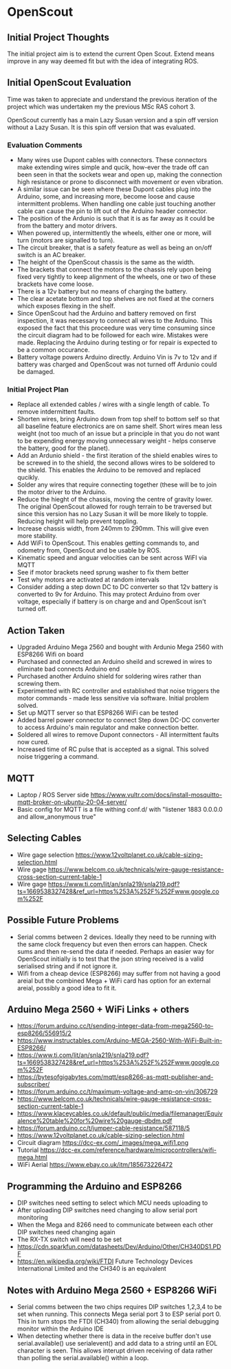 # OpenScout

## Initial Project Thoughts

The initial project aim is to extend the current Open Scout. Extend means improve in any way deemed fit but with the idea of integrating ROS.

## Initial OpenScout Evaluation

Time was taken to appreciate and understand the previous iteration of the project which was undertaken my the previous MSc RAS cohort 3.


OpenScout currently has a main Lazy Susan version and a spin off version without a Lazy Susan. It is this spin off version that was evaluated.

### Evaluation Comments

- Many wires use Dupont cables with connectors. These connectors make extending wires simple and qucik, how-ever the trade off can been seen in that the sockets wear and open up, making the connection high resistance or prone to disconnect with movement or even vibration.
- A similar issue can be seen where these Dupont cables plug into the Arduino, some, and increasing more, become loose and cause intermittent problems. When handling one cable just touching another cable can cause the pin to lift out of the Arduino header connector.
- The position of the Ardunio is such that it is as far away as it could be from the battery and motor drivers.
- When powered up, intermittently the wheels, either one or more, will turn (motors are signalled to turn). 
- The circuit breaker, that is a safety feature as well as being an on/off switch is an AC breaker.
- The height of the OpenScout chassis is the same as the width.
- The brackets that connect the motors to the chassis rely upon being fixed very tightly to keep alignment of the wheels, one or two of these brackets have come loose.
- There is a 12v battery but no means of charging the battery.
- The clear acetate bottom and top shelves are not fixed at the corners which exposes flexing in the shelf.
- Since OpenScout had the Arduino and battery removed on first inspection, it was necessary to connect all wires to the Arduino. This exposed the fact that this proceedure was very time consuming since the circuit diagram had to be followed for each wire. Mistakes were made. Replacing the Arduino during testing or for repair is expected to be a common occurance.
- Battery voltage powers Arduino directly. Arduino Vin is 7v to 12v and if battery was charged and OpenScout was not turned off Ardunio could be damaged.

### Initial Project Plan

- Replace all extended cables / wires with a single length of cable. To remove intdermittent faults.
- Shorten wires, bring Arduino down from top shelf to bottom self so that all baseline feature electronics are on same shelf. Short wires mean less weight (not too much of an issue but a principle in that you do not want to be expending energy moving unnecessary weight - helps conserve the battery, good for the planet).
- Add an Ardunio shield - the first iteration of the shield enables wires to be screwed in to the shield, the second allows wires to be soldered to the shield. This enables the Arduino to be removed and replaced qucikly.
- Solder any wires that require connecting together (these will be to join the motor driver to the Arduino.
- Reduce the hieght of the chassis, moving the centre of gravity lower. The original OpenScout allowed for rough terrain to be traversed but since this version has no Lazy Susan it will be more likely to topple. Reducing height will help prevent toppling.
- Increase chassis width, from 240mm to 290mm. This will give even more stability. 
- Add WiFi to OpenScout. This enables getting commands to, and odometry from, OpenScout and be usable by ROS.
- Kinematic speed and anguar velocities can be sent across WiFI via MQTT
- See if motor brackets need sprung washer to fix them better
- Test why motors are activated at random intervals
- Consider adding a step down DC to DC converter so that 12v battery is converted to 9v for Arduino. This may protect Arduino from over voltage, especially if battery is on charge and and OpenScout isn't turned off. 

## Action Taken

- Upgraded Arduino Mega 2560 and bought with Ardunio Mega 2560 with ESP8266 Wifi on board
- Purchased and connected an Arduino sheild and screwed in wires to eliminate bad connects Arduino end
- Purchased another Arduino shield for soldering wires rather than screwing them.
- Experimented with RC controller and established that noise triggers the motor commands - made less sensitive via software. Initial problem solved.
- Set up MQTT server so that ESP8266 WiFi can be tested
- Added barrel power connector to connect Step down DC-DC converter to access Arduino's main regulator and make connection better.
- Soldered all wires to remove Dupont connectors - All intermittent faults now cured.
- Increased time of RC pulse that is accepted as a signal. This solved noise triggering a command.

## MQTT
- Laptop / ROS Server side https://www.vultr.com/docs/install-mosquitto-mqtt-broker-on-ubuntu-20-04-server/
- Basic config for MQTT is a file withing conf.d/ with "listener 1883 0.0.0.0 and allow_anonymous true"

## Selecting Cables
- Wire gage selection https://www.12voltplanet.co.uk/cable-sizing-selection.html
- Wire gage https://www.belcom.co.uk/technicals/wire-gauge-resistance-cross-section-current-table-1
- Wire gage https://www.ti.com/lit/an/snla219/snla219.pdf?ts=1669538327428&ref_url=https%253A%252F%252Fwww.google.com%252F

## Possible Future Problems

- Serial comms between 2 devices. Ideally they need to be running with the same clock frequency but even then errors can happen. Check sums and then re-send the data if needed. Perhaps an easier way for OpenScout initially is to test that the json string received is a valid serialised string and if not ignore it.
- Wifi from a cheap device (ESP8266) may suffer from not having a good areial but the combined Mega + WiFi card has option for an external areial, possibly a good idea to fit it.

## Arduino Mega 2560 + WiFi Links + others
- https://forum.arduino.cc/t/sending-integer-data-from-mega2560-to-esp8266/556915/2
- https://www.instructables.com/Arduino-MEGA-2560-With-WiFi-Built-in-ESP8266/
- https://www.ti.com/lit/an/snla219/snla219.pdf?ts=1669538327428&ref_url=https%253A%252F%252Fwww.google.com%252F
- https://bytesofgigabytes.com/mqtt/esp8266-as-mqtt-publisher-and-subscriber/
- https://forum.arduino.cc/t/maximum-voltage-and-amp-on-vin/306729
- https://www.belcom.co.uk/technicals/wire-gauge-resistance-cross-section-current-table-1
- https://www.klaceycables.co.uk/default/public/media/filemanager/Equivalence%20table%20for%20wire%20gauge-dbdm.pdf
- https://forum.arduino.cc/t/jumper-cable-resistance/587118/5
- https://www.12voltplanet.co.uk/cable-sizing-selection.html
- Circuit diagram https://dcc-ex.com/_images/mega_wifi1.png
- Tutorial https://dcc-ex.com/reference/hardware/microcontrollers/wifi-mega.html
- WiFi Aerial https://www.ebay.co.uk/itm/185673226472

## Programming the Arduino and ESP8266
- DIP switches need setting to select which MCU needs uploading to
- After uploading DIP switches need changing to allow serial port monitoring
- When the Mega and 8266 need to communicate between each other DIP switches need changing again
- The RX-TX switch will need to be set
- https://cdn.sparkfun.com/datasheets/Dev/Arduino/Other/CH340DS1.PDF
- https://en.wikipedia.org/wiki/FTDI Future Technology Devices International Limited and the CH340 is an equivalent 

## Notes with Arduino Mega 2560 + ESP8266 WiFi
- Serial comms between the two chips requires DIP switches 1,2,3,4 to be set when running. This connects Mega serial port 3 to ESP serial port 0. This in turn stops the FTDI (CH340) from allowing the serial debugging monitor within the Arduino IDE 
- When detecting whether there is data in the receive buffer don't use serial.available() use serialevent() and add data to a string until an EOL character is seen. This allows interupt driven receiving of data rather than polling the serial.available() within a loop.








